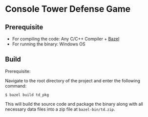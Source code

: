 # Console Tower Defense Game

## Prerequisite

- For compiling the code: Any C/C++ Compiler + [Bazel](https://bazel.build/)
- For running the binary: Windows OS

## Build

Prerequisite: 

Navigate to the root directory of the project and enter the following command:

```
$ bazel build td_pkg
```

This will build the source code and package the binary along with all necessary data files into a zip file at `bazel-bin/td.zip`.
